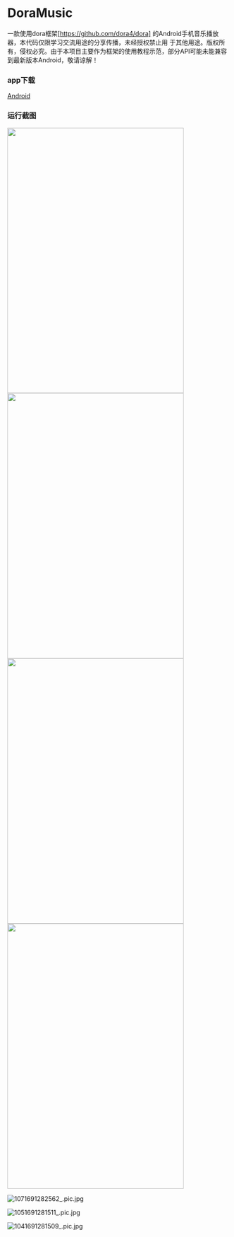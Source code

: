 # DoraMusic
一款使用dora框架[https://github.com/dora4/dora] 的Android手机音乐播放器，本代码仅限学习交流用途的分享传播，未经授权禁止用
于其他用途。版权所有，侵权必究。由于本项目主要作为框架的使用教程示范，部分API可能未能兼容到最新版本Android，敬请谅解！

### app下载
[Android](https://www.pgyer.com/doramusic)

### 运行截图

<img width="400" height="600" src="[https://github-readme-stats.vercel.app/api?username=dora4&show_icons=true](https://p6-juejin.byteimg.com/tos-cn-i-k3u1fbpfcp/375d2e19ebbc4867ad5bd129b6e85e5e~tplv-k3u1fbpfcp-watermark.image?)">
<img width="400" height="600" src="https://github-readme-stats.vercel.app/api?username=dora4&show_icons=true">
<img width="400" height="600" src="https://github-readme-stats.vercel.app/api?username=dora4&show_icons=true">
<img width="400" height="600" src="https://github-readme-stats.vercel.app/api?username=dora4&show_icons=true">
  
![1071691282562_.pic.jpg](https://p3-juejin.byteimg.com/tos-cn-i-k3u1fbpfcp/8807c91e66f4458bb20678f7bf5a30c5~tplv-k3u1fbpfcp-watermark.image?)

![1051691281511_.pic.jpg](https://p9-juejin.byteimg.com/tos-cn-i-k3u1fbpfcp/5083669b824648bdbf8945e2a9b9ad5f~tplv-k3u1fbpfcp-watermark.image?)

![1041691281509_.pic.jpg](https://p6-juejin.byteimg.com/tos-cn-i-k3u1fbpfcp/90a29d9bd41948738f2e235430bc25cd~tplv-k3u1fbpfcp-watermark.image?)
